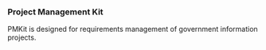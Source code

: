 ### Project Management Kit

PMKit is designed for requirements management of government information projects.
